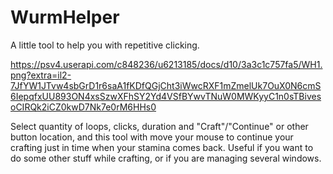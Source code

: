 # WurmHelper
A little tool to help you with repetitive clicking.

https://psv4.userapi.com/c848236/u6213185/docs/d10/3a3c1c757fa5/WH1.png?extra=il2-7JfYW1JTvw4sbGrD1r6saA1fKDfQGjCht3iWwcRXF1mZmelUk7OuX0N6cmS6IepqfxUU893ON4xsSzwXFhSY2Yd4VSfBYwvTNuW0MWKyyC1n0sTBivesoCIRQk2iCZ0kwD7Nk7e0rM6HHs0

Select quantity of loops, clicks, duration and "Craft"/"Continue" or other button location, and this tool with move your mouse to continue your crafting just in time when your stamina comes back. Useful if you want to do some other stuff while crafting, or if you are managing several windows.
